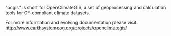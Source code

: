 "ocgis" is short for OpenClimateGIS, a set of geoprocessing and calculation tools for CF-compliant climate datasets.

For more information and evolving documentation please visit: http://www.earthsystemcog.org/projects/openclimategis/